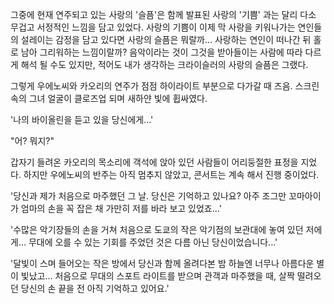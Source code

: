 그중에 현재 연주되고 있는 사랑의 '슬픔'은 함께 발표된 사랑의 '기쁨' 과는 달리 다소 무겁고 서정적인 느낌을 담고 있었다. 
사랑의 기쁨이 이제 막 사랑을 키워나가는 연인들의 설레이는 감정을 담고 있다면 사랑의 슬픔은 뭐랄까... 사랑하는 연인이 떠나간 뒤 홀로 남아 그리워하는 느낌이랄까? 
음악이라는 것이 그것을 받아들이는 사람에 따라 다르게 해석 될 수도 있지만, 적어도 내가 생각하는 크라이슬러의 사랑의 슬픔은 그랬다. 

그렇게 우에노씨와 카오리의 연주가 점점 하이라이트 부분으로 다가갈 때 즈음. 
스크린 속의 그녀 얼굴이 클로즈업 되며 새하얀 빛에 휩싸였다. 

'나의 바이올린을 듣고 있을 당신에게...' 

"어? 뭐지?" 

갑자기 들려온 카오리의 목소리에 객석에 앉아 있던 사람들이 어리둥절한 표정을 지었다. 
하지만 우에노씨의 반주는 아직 멈추지 않았고, 콘서트는 계속 해서 진행 중이었다. 

'당신과 제가 처음으로 마주했던 그 날. 당신은 기억하고 있나요? 아주 조그만 꼬마아이가 엄마의 손을 꼭 잡은 채 가만히 저를 바라 보고 있었죠...' 

'수많은 악기장들의 손을 거쳐 처음으로 도쿄의 작은 악기점의 보관대에 놓여 있던 저에게... 무대에 오를 수 있는 기회를 주었던 것은 다름 아닌 당신이었습니다...' 

'달빛이 스며 들어오는 작은 방에서 당신과 함께 올려다본 밤 하늘엔 너무나 아름다운 별이 빛났고... 처음으로 무대의 스포트 라이트를 받으며 관객과 마주했을 때, 살짝 떨려오던 당신의 손 끝을 전 아직 기억하고 있어요.' 